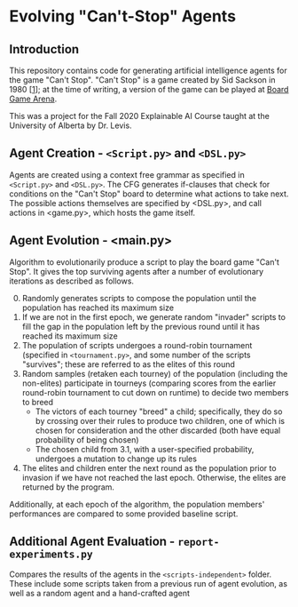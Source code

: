 # Evolving "Can't-Stop" Agents
## Introduction
This repository contains code for generating artificial intelligence agents for the game "Can't Stop". "Can't Stop" is a game created by Sid Sackson in 1980 [[1](https://en.wikipedia.org/wiki/Can%27t_Stop_(board_game))]; at the time of writing, a version of the game can be played at [Board Game Arena](https://en.boardgamearena.com/gamepanel?game=cantstop).

This was a project for the Fall 2020 Explainable AI Course taught at the University of Alberta by Dr. Levis.

## Agent Creation - `<Script.py>` and `<DSL.py>`
Agents are created using a context free grammar as specified in `<Script.py>` and `<DSL.py>`. The CFG generates if-clauses that check for conditions on the "Can't Stop" board to determine what actions to take next. The possible actions themselves are specified by <DSL.py>, and call actions in <game.py>, which hosts the game itself. 

## Agent Evolution - <main.py>
  Algorithm to evolutionarily produce a script to play the board game "Can't Stop". It gives the top surviving agents after a number of evolutionary iterations as described as follows.
  
0. Randomly generates scripts to compose the population until the population has reached its maximum size
1. If we are not in the first epoch, we generate random "invader" scripts to fill the gap in the population left by the previous round until it has reached its maximum size
2. The population of scripts undergoes a round-robin tournament (specified in `<tournament.py>`, and some number of the scripts "survives"; these are referred to as the elites of this round
3. Random samples (retaken each tourney) of the population (including the non-elites) participate in tourneys (comparing scores from the earlier round-robin tournament to cut down on runtime) to decide two members to breed
   - The victors of each tourney "breed" a child; specifically, they do so by crossing over their rules to produce two children, one of which is chosen for consideration and the other discarded (both have equal probability of being chosen)
   - The chosen child from 3.1, with a user-specified probability, undergoes a mutation to change up its rules
4. The elites and children enter the next round as the population prior to invasion if we have not reached the last epoch. Otherwise, the elites are returned by the program.

Additionally, at each epoch of the algorithm, the population members' performances are compared to some provided baseline script.

## Additional Agent Evaluation - `report-experiments.py`
  Compares the results of the agents in the `<scripts-independent>` folder. These include some scripts taken from a previous run of agent evolution, as well as a random agent and a hand-crafted agent
